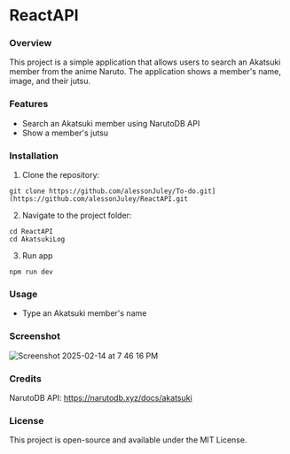 # ReactAPI

### Overview
This project is a simple application that allows users to search an Akatsuki member from the anime Naruto. The application shows a member's name, image, and their jutsu.

### Features
* Search an Akatsuki member using NarutoDB API
* Show a member's jutsu

### Installation

1. Clone the repository:
```
git clone https://github.com/alessonJuley/To-do.git](https://github.com/alessonJuley/ReactAPI.git
```

2. Navigate to the project folder:
```
cd ReactAPI
cd AkatsukiLog
```

3. Run app
```
npm run dev
```

### Usage
* Type an Akatsuki member's name

### Screenshot
  ![Screenshot 2025-02-14 at 7 46 16 PM](https://github.com/user-attachments/assets/e71d85d1-9eae-4dc4-8784-86bae55cfac2)

### Credits
NarutoDB API: https://narutodb.xyz/docs/akatsuki

### License
This project is open-source and available under the MIT License.
